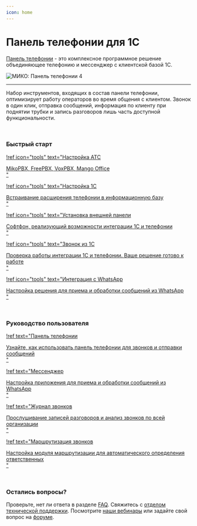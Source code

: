 ```yaml
---
icon: home
---
```

# Панель телефонии для 1С

[Панель телефонии](https://telefon.miko.ru) - это комплексное программное решение объединяющее телефонию и мессенджер
с клиентской базой 1С.


  <img class="miko-shadow img-zoomable" data-original="/assets/index/panel-miko2x.png"
    srcset="/assets/index/panel-miko.png 1x, /assets/index/panel-miko2x.png 2x"
    src="/assets/index/panel-miko.png" alt="МИКО: Панель телефонии 4"/>



---

Набор инструментов, входящих в состав панели телефонии, оптимизирует работу операторов во время
общения с клиентом. Звонок в один клик, отправка сообщений, информация по клиенту при поднятии
трубки и запись разговоров лишь часть доступной функциональности.

<br>

### Быстрый старт

<div class="miko-ref">

[!ref
  icon="tools"
  text="Настройка АТС<div class='subtitle text-gray-700 dark:text-dark-300'>MikoPBX, FreePBX, VoxPBX, Mango Office</div>"
](get-started/nastroyka_ats)
</div>

<div class="miko-ref">

[!ref
icon="tools"
text="Настройка 1C<div class='subtitle text-gray-700 dark:text-dark-300'>Встраивание расширения телефонии в информационную базу</div>"
](/get-started/nastroyka_1c)
</div>

<div class="miko-ref">

[!ref
icon="tools"
text="Установка внешней панели<div class='subtitle text-gray-700 dark:text-dark-300'>Софтфон, реализующий возможности интеграции 1С и телефонии</div>"
](/get-started/install)
</div>

<div class="miko-ref">

[!ref
icon="tools"
text="Звонок из 1С<div class='subtitle text-gray-700 dark:text-dark-300'>Проверка работы интеграции 1С и телефонии. Ваше решение готово к работе</div>"
](/get-started/proverka_integracii)
</div>

<div class="miko-ref">

[!ref
icon="tools"
text="Интеграция с WhatsApp<div class='subtitle text-gray-700 dark:text-dark-300'>Настройка решения для приема и обработки сообщений из WhatsApp</div>"
](/get-started/whatsapp)
</div>

<br>

### Руководство пользователя

<div class="miko-ref">

[!ref
text="Панель телефонии<div class='subtitle text-gray-700 dark:text-dark-300'>Узнайте, как использовать панель телефонии для звонков и отправки сообщений</div>"
](user-guides/panel/index.md)
</div>

<div class="miko-ref">

[!ref
text="Мессенджер<div class='subtitle text-gray-700 dark:text-dark-300'>Настройка приложения для приема и обработки сообщений из WhatsApp</div>"
](user-guides/messenger/index.md)
</div>

<div class="miko-ref">

[!ref
text="Журнал звонков<div class='subtitle text-gray-700 dark:text-dark-300'>Прослушивание записей разговоров и анализ звонков по всей организации</div>"
](user-guides/journal/index.md)
</div>

<div class="miko-ref">

[!ref
text="Маршрутизация звонков<div class='subtitle text-gray-700 dark:text-dark-300'>Настройка модуля маршрутизации для автоматического определения ответственных</div>"
](user-guides/routing/index.md)
</div>

<br>

### Остались вопросы?

Проверьте, нет ли ответа в разделе [FAQ](faq/index.md).
Свяжитесь с [отделом технической поддержки](https://telefon.miko.ru/contacts/).
Посмотрите [наши вебинары](https://telefon.miko.ru/events/playback/) 
или задайте свой вопрос на [форуме](https://telefon.miko.ru/forum/).
